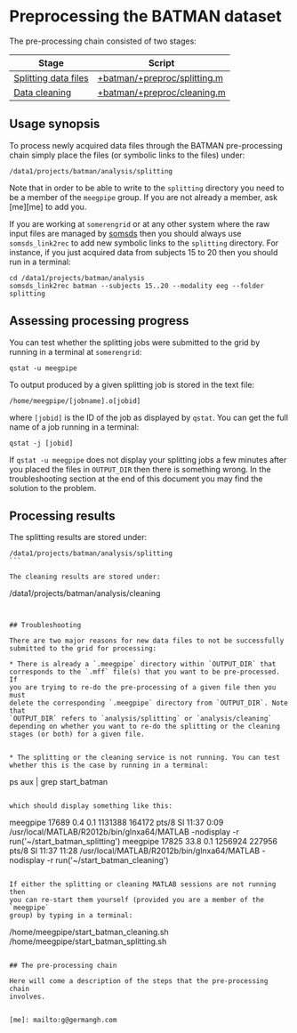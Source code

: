 Preprocessing the BATMAN dataset
======

The pre-processing chain consisted of two stages:

Stage                                             | Script
------------------------------------------------- | -------------
[Splitting data files][splitting]                 | [+batman/+preproc/splitting.m][splitting]
[Data cleaning][cleaning]                         | [+batman/+preproc/cleaning.m][cleaning]


[splitting]: ./splitting.m
[cleaning]: ./cleaning.m

## Usage synopsis

To process newly acquired data files through the BATMAN pre-processing 
chain simply place the files (or symbolic links to the files) under:

````
/data1/projects/batman/analysis/splitting
````

Note that in order to be able to write to the `splitting` directory you 
need to be a member of the `meegpipe` group. If you are not already a
member, ask [me][me] to add you.

If you are working at `somerengrid` or at any other system where the 
raw input files are managed by [somsds][somsds] then you should always 
use `somsds_link2rec` to add new symbolic links to the `splitting` 
directory. For instance, if you just acquired data from subjects 15 to 20
then you should run in a terminal:

````
cd /data1/projects/batman/analysis
somsds_link2rec batman --subjects 15..20 --modality eeg --folder splitting
````

[somsds]: http://germangh.com/somsds


## Assessing processing progress

You can test whether the splitting jobs were submitted to the grid by
running in a terminal at `somerengrid`:

```
qstat -u meegpipe
````

To output produced by a given splitting job is stored in the text file:

````
/home/meegpipe/[jobname].o[jobid]
````

where `[jobid]` is the ID of the job as displayed by `qstat`. You can get
the full name of a job running in a terminal:

````
qstat -j [jobid]
````

If `qstat -u meegpipe` does not display your splitting jobs a few 
minutes after you placed the files in `OUTPUT_DIR` then there is something
wrong. In the troubleshooting section at the end of this document you 
may find the solution to the problem. 


## Processing results

The splitting results are stored under:

````
/data1/projects/batman/analysis/splitting
```

The cleaning results are stored under:

````
/data1/projects/batman/analysis/cleaning
````


## Troubleshooting

There are two major reasons for new data files to not be successfully 
submitted to the grid for processing:

* There is already a `.meegpipe` directory within `OUTPUT_DIR` that 
corresponds to the `.mff` file(s) that you want to be pre-processed. If 
you are trying to re-do the pre-processing of a given file then you must
delete the corresponding `.meegpipe` directory from `OUTPUT_DIR`. Note that
`OUTPUT_DIR` refers to `analysis/splitting` or `analysis/cleaning` 
depending on whether you want to re-do the splitting or the cleaning
stages (or both) for a given file.


* The splitting or the cleaning service is not running. You can test 
whether this is the case by running in a terminal:

````
ps aux | grep start_batman
````

which should display something like this:

````
meegpipe 17689  0.4  0.1 1131388 164172 pts/8  Sl   11:37   0:09 /usr/local/MATLAB/R2012b/bin/glnxa64/MATLAB -nodisplay -r run('~/start_batman_splitting')
meegpipe 17825 33.8  0.1 1256924 227956 pts/8  Sl   11:37  11:28 /usr/local/MATLAB/R2012b/bin/glnxa64/MATLAB -nodisplay -r run('~/start_batman_cleaning')
````

If either the splitting or cleaning MATLAB sessions are not running then 
you can re-start them yourself (provided you are a member of the `meegpipe`
group) by typing in a terminal:

````
/home/meegpipe/start_batman_cleaning.sh
/home/meegpipe/start_batman_splitting.sh
````

## The pre-processing chain

Here will come a description of the steps that the pre-processing chain 
involves.


[me]: mailto:g@germangh.com

